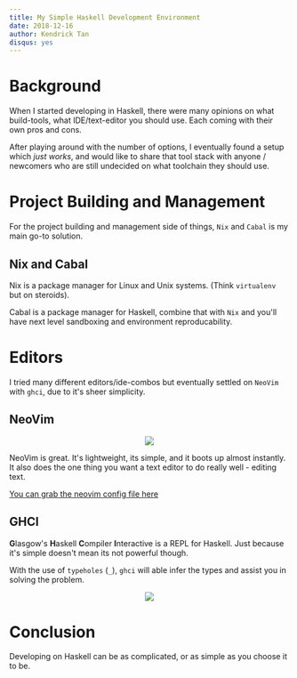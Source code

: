 ```yaml
---
title: My Simple Haskell Development Environment
date: 2018-12-16
author: Kendrick Tan
disqus: yes
---
```


# Background
When I started developing in Haskell, there were many opinions on what build-tools, what IDE/text-editor you should use. Each coming with their own pros and cons.

After playing around with the number of options, I eventually found a setup which _just works_, and would like to share that tool stack with anyone / newcomers who are still undecided on what toolchain they should use.

# Project Building and Management
For the project building and management side of things, `Nix` and `Cabal` is my main go-to solution.

## Nix and Cabal
Nix is a package manager for Linux and Unix systems. (Think `virtualenv` but on steroids).

Cabal is a package manager for Haskell, combine that with `Nix` and you'll have next level sandboxing and environment reproducability.

# Editors
I tried many different editors/ide-combos but eventually settled on `NeoVim` with `ghci`, due to it's sheer simplicity.

## NeoVim
<center>
<img src='https://i.imgur.com/R5i7BPJ.png'/>
</center>

NeoVim is great. It's lightweight, its simple, and it boots up almost instantly. It also does the one thing you want a text editor to do really well - editing text.

[You can grab the neovim config file here](https://gist.githubusercontent.com/kendricktan/e3936d0b93b677d6f4ca843fe74c77d0/raw/b032153693f9b77935a30f946c5d2414cd504300/init.vim)

## GHCI

<strong>G</strong>lasgow's <strong>H</strong>askell <strong>C</strong>ompiler <strong>I</strong>nteractive is a REPL for Haskell. Just because it's simple doesn't mean its not powerful though.

With the use of `typeholes` (`_`), `ghci` will able infer the types and assist you in solving the problem.

<center>
<img src='https://i.imgur.com/HiGV517.png'>
</center>

# Conclusion

Developing on Haskell can be as complicated, or as simple as you choose it to be.